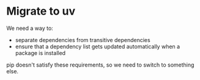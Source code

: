 # Migrate to uv

We need a way to:

- separate dependencies from transitive dependencies
- ensure that a dependency list gets updated automatically when a package is installed

pip doesn't satisfy these requirements, so we need to switch to something else.
